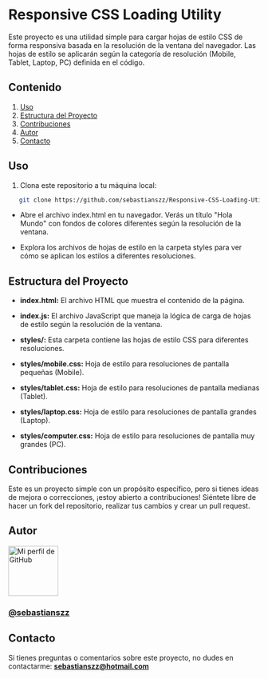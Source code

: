 # Responsive CSS Loading Utility

Este proyecto es una utilidad simple para cargar hojas de estilo CSS de forma responsiva basada en la resolución de la ventana del navegador. Las hojas de estilo se aplicarán según la categoría de resolución (Mobile, Tablet, Laptop, PC) definida en el código.

## Contenido

1. [Uso](#uso)
2. [Estructura del Proyecto](#estructura-del-proyecto)
3. [Contribuciones](#contribuciones)
4. [Autor](#autor)
5. [Contacto](#contacto)

## Uso

1. Clona este repositorio a tu máquina local:

```bash
   git clone https://github.com/sebastianszz/Responsive-CSS-Loading-Utility
 ```
- Abre el archivo index.html en tu navegador. Verás un título "Hola Mundo" con fondos de colores diferentes según la resolución de la ventana.

- Explora los archivos de hojas de estilo en la carpeta styles para ver cómo se aplican los estilos a diferentes resoluciones.

## Estructura del Proyecto
- <b>index.html:</b> El archivo HTML que muestra el contenido de la página.

- <b>index.js:</b> El archivo JavaScript que maneja la lógica de carga de hojas de estilo según la resolución de la ventana.

- <b>styles/:</b> Esta carpeta contiene las hojas de estilo CSS para diferentes resoluciones.

- <b>styles/mobile.css:</b> Hoja de estilo para resoluciones de pantalla pequeñas (Mobile).

- <b>styles/tablet.css:</b> Hoja de estilo para resoluciones de pantalla medianas (Tablet).

- <b>styles/laptop.css:</b> Hoja de estilo para resoluciones de pantalla grandes (Laptop).

- <b>styles/computer.css:</b> Hoja de estilo para resoluciones de pantalla muy grandes (PC).

## Contribuciones
Este es un proyecto simple con un propósito específico, pero si tienes ideas de mejora o correcciones, ¡estoy abierto a contribuciones! Siéntete libre de hacer un fork del repositorio, realizar tus cambios y crear un pull request.

## Autor

<img src="https://avatars.githubusercontent.com/u/92615525?v=4" alt="Mi perfil de GitHub" width="100" height="100">
<h3><a href="https://github.com/sebastianszz"><b>@sebastianszz</b></a></h3>

## Contacto

Si tienes preguntas o comentarios sobre este proyecto, no dudes en contactarme:
<b><a href="mailto:sebastianszz@hotmail.com">sebastianszz@hotmail.com</a></b>


